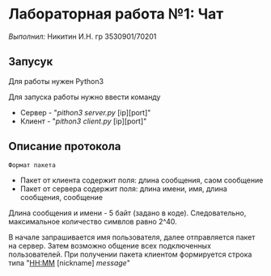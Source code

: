 # Лабораторная работа №1: Чат
_Выполнил:_ Никитин И.Н. гр 3530901/70201

## Запусук
Для работы нужен Python3

Для запуска работы нужно ввести команду 
* Сервер - "_pithon3 server.py_ [ip][port]"
* Клиент - "_pithon3 client.py_ [ip][port]"

## Описание протокола

`Формат пакета`
* Пакет от клиента содержит поля: длина сообщения, саом сообщение
* Пакет от сервера содержит поля: длина имени, имя, длина сообщения, сообщение

Длина сообщения и имени - 5 байт (задано в коде).
Следовательно, максимальное количество симвлов равно 2^40.

В начале запрашивается имя пользователя, далее отправляется пакет на сервер.
Затем возможно общение всех подключенных пользователей.
При получении пакета клиентом формируется строка типа "<HH:MM> [nickname] _message_"
